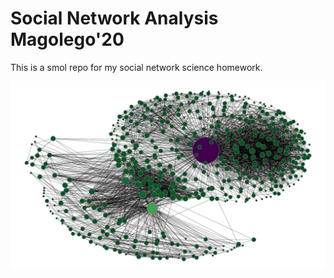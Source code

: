 # Social Network Analysis Magolego'20

This is a smol repo for my social network science homework.

![My social net (VK)](https://github.com/kimaril/magolego/blob/master/social_net.png)
